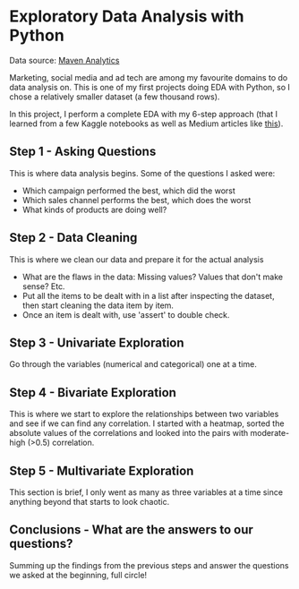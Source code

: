 # Exploratory Data Analysis with Python

Data source: [Maven Analytics](https://www.mavenanalytics.io/data-playground?page=3&pageSize=5)

Marketing, social media and ad tech are among my favourite domains to do data analysis on. This is one of my first projects doing EDA with Python, so I chose a relatively smaller dataset (a few thousand rows).

In this project, I perform a complete EDA with my 6-step approach (that I learned from a few Kaggle notebooks as well as Medium articles like [this](https://towardsdatascience.com/my-6-part-powerful-eda-template-that-speaks-of-ultimate-skill-6bdde3c91431)).

## Step 1 - Asking Questions

This is where data analysis begins. Some of the questions I asked were: 
- Which campaign performed the best, which did the worst
- Which sales channel performs the best, which does the worst
- What kinds of products are doing well?

## Step 2 - Data Cleaning

This is where we clean our data and prepare it for the actual analysis
- What are the flaws in the data: Missing values? Values that don't make sense? Etc.
- Put all the items to be dealt with in a list after inspecting the dataset, then start cleaning the data item by item.
- Once an item is dealt with, use 'assert' to double check.

## Step 3 - Univariate Exploration

Go through the variables (numerical and categorical) one at a time.

## Step 4 - Bivariate Exploration

This is where we start to explore the relationships between two variables and see if we can find any correlation. I started with a heatmap, sorted the absolute values of the correlations and looked into the pairs with moderate-high (>0.5) correlation.

## Step 5 - Multivariate Exploration

This section is brief, I only went as many as three variables at a time since anything beyond that starts to look chaotic.

## Conclusions - What are the answers to our questions?

Summing up the findings from the previous steps and answer the questions we asked at the beginning, full circle!

